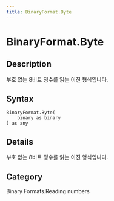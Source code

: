```yaml
---
title: BinaryFormat.Byte
---
```


# BinaryFormat.Byte


## Description

부호 없는 8비트 정수를 읽는 이진 형식입니다.


## Syntax

```powerquery
BinaryFormat.Byte(
    binary as binary
) as any
```


## Details

부호 없는 8비트 정수를 읽는 이진 형식입니다.



## Category
Binary Formats.Reading numbers
